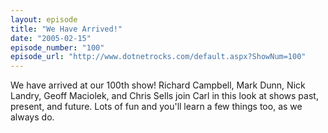 ```yaml
---
layout: episode
title: "We Have Arrived!"
date: "2005-02-15"
episode_number: "100"
episode_url: "http://www.dotnetrocks.com/default.aspx?ShowNum=100"
---
```


We have arrived at our 100th show!  Richard Campbell, Mark Dunn, Nick Landry, Geoff Maciolek, and Chris Sells join Carl in this look at shows past, present, and future. Lots of fun and you'll learn a few things too, as we always do.
